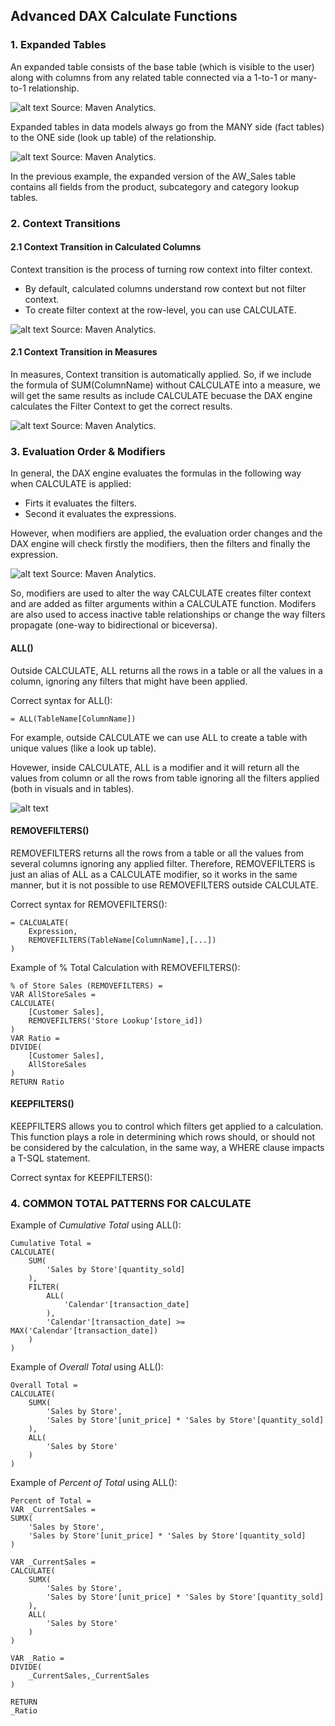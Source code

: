 ## Advanced DAX Calculate Functions 

### 1. Expanded Tables

An expanded table consists of the base table (which is visible to the user) along with columns from any related table connected via a 1-to-1 or many-to-1 relationship.

![alt text](https://github.com/lmendezotero/Power-BI-Resources/blob/main/Advanced%20DAX%20Syntax/Pictures/Expanded_Tables_1.png)
Source: Maven Analytics.

Expanded tables in data models always go from the MANY side (fact tables) to the ONE side (look up table) of the relationship.

![alt text](https://github.com/lmendezotero/Power-BI-Resources/blob/main/Advanced%20DAX%20Syntax/Pictures/Expanded_Tables_2.png)
Source: Maven Analytics.

In the previous example, the expanded version of the AW_Sales table contains all fields from the product, subcategory and category lookup tables.

### 2. Context Transitions

#### 2.1 Context Transition in Calculated Columns
Context transition is the process of turning row context into filter context.
* By default, calculated columns understand row context but not filter context.
* To create filter context at the row-level, you can use CALCULATE.

![alt text](https://github.com/lmendezotero/Power-BI-Resources/blob/main/Advanced%20DAX%20Syntax/Pictures/Context_transition_calculated_columns.png)
Source: Maven Analytics.

#### 2.1 Context Transition in Measures
In measures, Context transition is automatically applied. So, if we include the formula of SUM(ColumnName) without CALCULATE into a measure, we will get the same results as include CALCULATE becuase the DAX engine calculates the Filter Context to get the correct results. 

![alt text](https://github.com/lmendezotero/Power-BI-Resources/blob/main/Advanced%20DAX%20Syntax/Pictures/Context_transition_measures.png)
Source: Maven Analytics.

### 3. Evaluation Order & Modifiers
In general, the DAX engine evaluates the formulas in the following way when CALCULATE is applied:
* Firts it evaluates the filters.
* Second it evaluates the expressions.

However, when modifiers are applied, the evaluation order changes and the DAX engine will check firstly the modifiers, then the filters and finally the expression.

![alt text](https://github.com/lmendezotero/Power-BI-Resources/blob/main/Advanced%20DAX%20Syntax/Pictures/Context_transition_measures.png)
Source: Maven Analytics.

So, modifiers are used to alter the way CALCULATE creates filter context and are added as filter arguments within a CALCULATE function. Modifers are also used to access inactive table relationships or change the way filters propagate (one-way to bidirectional or biceversa).

#### ALL()
Outside CALCULATE, ALL returns all the rows in a table or all the values in a column, ignoring any filters that might have been applied.

Correct syntax for ALL():

    = ALL(TableName[ColumnName])

For example, outside CALCULATE we can use ALL to create a table with unique values (like a look up table).

Hovewer, inside CALCULATE, ALL is a modifier and it will return all the values from column or all the rows from table ignoring all the filters applied (both in visuals and in tables).

![alt text](https://github.com/lmendezotero/Power-BI-Resources/blob/main/Advanced%20DAX%20Syntax/Pictures/ALL_Example.png)


#### REMOVEFILTERS()
REMOVEFILTERS returns all the rows from a table or all the values from several columns ignoring any applied filter.
Therefore, REMOVEFILTERS is just an alias of ALL as a CALCULATE modifier, so it works in the same manner, but it is not possible to use REMOVEFILTERS outside CALCULATE.

Correct syntax for REMOVEFILTERS():

    = CALCUALATE(
        Expression,
        REMOVEFILTERS(TableName[ColumnName],[...])
    )

Example of % Total Calculation with REMOVEFILTERS():

    % of Store Sales (REMOVEFILTERS) = 
    VAR AllStoreSales = 
    CALCULATE(
        [Customer Sales],
        REMOVEFILTERS('Store Lookup'[store_id])
    )
    VAR Ratio = 
    DIVIDE(
        [Customer Sales],
        AllStoreSales
    )
    RETURN Ratio

#### KEEPFILTERS()
KEEPFILTERS allows you to control which filters get applied to a calculation.
This function plays a role in determining which rows should, or should not be considered by the calculation, in the same way, a WHERE clause impacts a T-SQL statement.

Correct syntax for KEEPFILTERS():



### 4. COMMON TOTAL PATTERNS FOR CALCULATE

Example of *Cumulative Total* using ALL():

    Cumulative Total = 
    CALCULATE(
        SUM(
            'Sales by Store'[quantity_sold]
        ),
        FILTER(
            ALL(
                'Calendar'[transaction_date]
            ),
            'Calendar'[transaction_date] >= MAX('Calendar'[transaction_date])
        )
    )

Example of *Overall Total* using ALL():

    Overall Total = 
    CALCULATE(
        SUMX(
            'Sales by Store',
            'Sales by Store'[unit_price] * 'Sales by Store'[quantity_sold]
        ),
        ALL(
            'Sales by Store'
        )
    )

Example of *Percent of Total* using ALL():

    Percent of Total = 
    VAR _CurrentSales = 
    SUMX(
        'Sales by Store',
        'Sales by Store'[unit_price] * 'Sales by Store'[quantity_sold]
    )

    VAR _CurrentSales =
    CALCULATE(
        SUMX(
            'Sales by Store',
            'Sales by Store'[unit_price] * 'Sales by Store'[quantity_sold]
        ),
        ALL(
            'Sales by Store'
        )
    ) 

    VAR _Ratio = 
    DIVIDE(
        _CurrentSales,_CurrentSales
    )

    RETURN
    _Ratio
